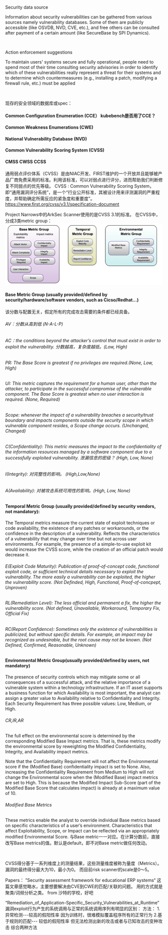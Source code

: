

Security data source

Information about security vulnerabilities can be gathered from various sources namely vulnerability databases. Some of them are publicly accessible (like OSVDB, NVD, CVE, etc.), and free others can be consulted after payment of a certain amount (like SecureBase by SPI Dynamics).

<br/>

Action enforcement suggestions	

To maintain users' systems secure and fully operational, people need to spend most of their time consulting security advisories in order to identify which of these vulnerabilities really represent a threat for their systems and to determine which countermeasures (e.g., installing a patch, modifying a firewall rule, etc.) must be applied

<br/>

现存的安全领域的数据库或spec：


#### Common Configuration Enumeration (CCE）  kubebench是否用了CCE？ 
#### Common Weakness Enumerations (CWE)
#### National Vulnerability Database (NVD)
#### Common Vulnerability Scoring System (CVSS)
#### CMSS CWSS CCSS



通用弱点评价体系（CVSS）是由NIAC开发、FIRST维护的一个开放并且能够被产品厂商免费采用的标准。利用该标准，可以对弱点进行评分，进而帮助我们判断修复不同弱点的优先等级。
CVSS : Common Vulnerability Scoring System，即“通用漏洞评分系统”，是一个“行业公开标准，其被设计用来评测漏洞的严重程度，并帮助确定所需反应的紧急度和重要度”。
https://www.first.org/cvss/v3.1/specification-document

Project Narrows中的ArkSec Scanner使用的是CVSS 3.1的标准。
在CVSS中，分成3类metric group：
![image](https://raw.githubusercontent.com/4everming/research/main/security/paper-reading-summaries/cvss-metricgroup.png)

#### Base Metric Group (usually provided/defined by security/hardware/software vendors, such as Cicso/Redhat...)
该分数与配置无关，假定所有的完成攻击需要的条件都已经具备。
###### AV：分数从高到低 (N-A-L-P)
###### AC：the conditions beyond the attacker’s control that must exist in order to exploit the vulnerability. 分数越高，复杂度越低。(Low, High)
###### PR: The Base Score is greatest if no privileges are required.(None, Low, High)
###### UI: This metric captures the requirement for a human user, other than the attacker, to participate in the successful compromise of the vulnerable component. The Base Score is greatest when no user interaction is required. (None, Required)

###### Scope: whenever the impact of a vulnerability breaches a security/trust boundary and impacts components outside the security scope in which vulnerable component resides, a Scope change occurs. (Unchanged, Changed)

###### C(Confidentiality): This metric measures the impact to the confidentiality of the information resources managed by a software component due to a successfully exploited vulnerability. 泄漏信息的密级？ (High, Low, None)

###### I(Integrity): 对完整性的影响。 (High,Low,None)

###### A(Availability): 对被攻击系统可用性的影响。(High, Low, None)



#### Temporal Metric Group (usually provided/defined by security vendors, not mandatory):
The Temporal metrics measure the current state of exploit techniques or code availability, the existence of any patches or workarounds, or the confidence in the description of a vulnerability.
Reflects the characteristics of a vulnerability that may change over time but not across user environments. For example, the presence of a simple-to-use exploit kit would increase the CVSS score, while the creation of an official patch would decrease it.


###### E(Exploit Code Maturity): Publication of proof-of-concept code, functional exploit code, or sufficient technical details necessary to exploit the vulnerability. The more easily a vulnerability can be exploited, the higher the vulnerability score. (Not Definded, High, Functional, Proof-of-concpept, Unproven)

###### RL(Remediation Level): The less official and permanent a fix, the higher the vulnerability score. (Not defined, Unavailable, Workaround, Temporary Fix, Official Fix)

###### RC(Report Confidence): Sometimes only the existence of vulnerabilities is publicized, but without specific details. For example, an impact may be recognized as undesirable, but the root cause may not be known. (Not Defined, Confirmed, Reasonable, Unknown)

#### Environmental Metric Group(usually provided/defined by users, not mandatory)
The presence of security controls which may mitigate some or all consequences of a successful attack, and the relative importance of a vulnerable system within a technology infrastructure.
If an IT asset supports a business function for which Availability is most important, the analyst can assign a greater value to Availability relative to Confidentiality and Integrity. Each Security Requirement has three possible values: Low, Medium, or High.

###### CR,IR,AR
The full effect on the environmental score is determined by the corresponding Modified Base Impact metrics. That is, these metrics modify the environmental score by reweighting the Modified Confidentiality, Integrity, and Availability impact metrics. 

Note that the Confidentiality Requirement will not affect the Environmental score if the (Modified Base) confidentiality impact is set to None. Also, increasing the Confidentiality Requirement from Medium to High will not change the Environmental score when the (Modified Base) impact metrics are set to High. This is because the Modified Impact Sub-Score (part of the Modified Base Score that calculates impact) is already at a maximum value of 10.

###### Modified Base Metrics
These metrics enable the analyst to override individual Base metrics based on specific characteristics of a user’s environment. Characteristics that affect Exploitability, Scope, or Impact can be reflected via an appropriately modified Environmental Score.
与Base metric一一对应。在计算分数前，直接改写Base metrics的值。默认是default，即不对Base metric做任何改动。

<br/>



CVSS得分基于一系列维度上的测量结果，这些测量维度被称为量度（Metrics）。漏洞的最终得分最大为10，最小为0。
而目前risk scanner的scale是0～5。
<br/>








Papers：
”Security assessment framework for educational ERP systems“  这篇文章感觉略水，主要想要解决由CVE到CWE的匹配/关联的问题。 用的方式就是聚类/词频分析之类。 from 沙特的学校，好吧





“Remediation_of_Application-Specific_Security_Vulnerabilities_at_Runtime”
漏洞exploit行为产生的系统调用与正常的系统调用序列有明显的区别：
方法：
1.异常检测---较高的假阳性率 因为训练时，很难模拟覆盖程序所有的正常行为
2.基于规则的匹配--- 较低的假阳性率 但无法检测出新的攻击或者与已知攻击的变种攻击
综合两种方法


